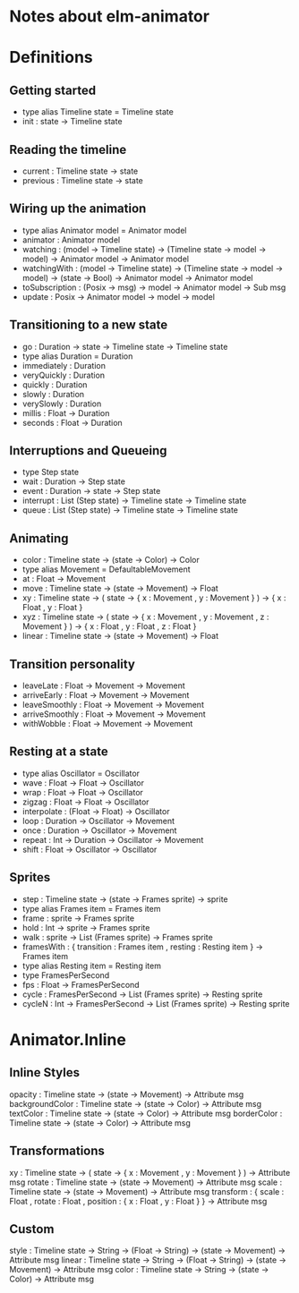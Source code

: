 # Notes about elm-animator

# Definitions

## Getting started

* type alias Timeline state = Timeline state
* init : state -> Timeline state

## Reading the timeline

* current : Timeline state -> state
* previous : Timeline state -> state

## Wiring up the animation

* type alias Animator model = Animator model
* animator : Animator model
* watching : (model -> Timeline state) -> (Timeline state -> model -> model) -> Animator model -> Animator model
* watchingWith : (model -> Timeline state) -> (Timeline state -> model -> model) -> (state -> Bool) -> Animator model -> Animator model
* toSubscription : (Posix -> msg) -> model -> Animator model -> Sub msg
* update : Posix -> Animator model -> model -> model

## Transitioning to a new state

* go : Duration -> state -> Timeline state -> Timeline state
* type alias Duration = Duration
* immediately : Duration
* veryQuickly : Duration
* quickly : Duration
* slowly : Duration
* verySlowly : Duration
* millis : Float -> Duration
* seconds : Float -> Duration

## Interruptions and Queueing

* type Step state
* wait : Duration -> Step state
* event : Duration -> state -> Step state
* interrupt : List (Step state) -> Timeline state -> Timeline state
* queue : List (Step state) -> Timeline state -> Timeline state

## Animating

* color : Timeline state -> (state -> Color) -> Color
* type alias Movement = DefaultableMovement
* at : Float -> Movement
* move : Timeline state -> (state -> Movement) -> Float
* xy : Timeline state -> ( state -> { x : Movement , y : Movement } ) -> { x : Float , y : Float }
* xyz : Timeline state -> ( state -> { x : Movement , y : Movement , z : Movement } ) -> { x : Float , y : Float , z : Float }
* linear : Timeline state -> (state -> Movement) -> Float

## Transition personality

* leaveLate : Float -> Movement -> Movement
* arriveEarly : Float -> Movement -> Movement
* leaveSmoothly : Float -> Movement -> Movement
* arriveSmoothly : Float -> Movement -> Movement
* withWobble : Float -> Movement -> Movement

## Resting at a state

* type alias Oscillator = Oscillator
* wave : Float -> Float -> Oscillator
* wrap : Float -> Float -> Oscillator
* zigzag : Float -> Float -> Oscillator
* interpolate : (Float -> Float) -> Oscillator
* loop : Duration -> Oscillator -> Movement
* once : Duration -> Oscillator -> Movement
* repeat : Int -> Duration -> Oscillator -> Movement
* shift : Float -> Oscillator -> Oscillator

## Sprites

* step : Timeline state -> (state -> Frames sprite) -> sprite
* type alias Frames item = Frames item
* frame : sprite -> Frames sprite
* hold : Int -> sprite -> Frames sprite
* walk : sprite -> List (Frames sprite) -> Frames sprite
* framesWith : { transition : Frames item , resting : Resting item } -> Frames item
* type alias Resting item = Resting item
* type FramesPerSecond
* fps : Float -> FramesPerSecond
* cycle : FramesPerSecond -> List (Frames sprite) -> Resting sprite    
* cycleN : Int -> FramesPerSecond -> List (Frames sprite) -> Resting sprite

# Animator.Inline

## Inline Styles

opacity : Timeline state -> (state -> Movement) -> Attribute msg
backgroundColor : Timeline state -> (state -> Color) -> Attribute msg
textColor : Timeline state -> (state -> Color) -> Attribute msg
borderColor : Timeline state -> (state -> Color) -> Attribute msg

## Transformations

xy : Timeline state -> ( state -> { x : Movement , y : Movement } ) -> Attribute msg
rotate : Timeline state -> (state -> Movement) -> Attribute msg
scale : Timeline state -> (state -> Movement) -> Attribute msg
transform : { scale : Float , rotate : Float , position : { x : Float , y : Float } } -> Attribute msg

## Custom

style : Timeline state -> String -> (Float -> String) -> (state -> Movement) -> Attribute msg
linear : Timeline state -> String -> (Float -> String) -> (state -> Movement) -> Attribute msg
color : Timeline state -> String -> (state -> Color) -> Attribute msg    
